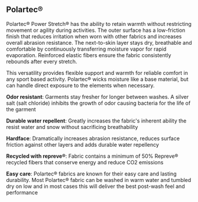 ## Polartec®

Polartec® Power Stretch® has the ability to retain warmth without restricting movement or agility during activities. The outer surface has a low-friction finish that reduces irritation when worn with other fabrics and increases overall abrasion resistance. The next-to-skin layer stays dry, breathable and comfortable by continuously transferring moisture vapor for rapid evaporation. Reinforced elastic fibers ensure the fabric consistently rebounds after every stretch.

This versatility provides flexible support and warmth for reliable comfort in any sport based activity. Polartec® wicks moisture like a base material, but can handle direct exposure to the elements when necessary.

**Odor resistant**: Garments stay fresher for longer between washes. A silver salt (salt chloride) inhibits the growth of odor causing bacteria for the life of the garment

**Durable water repellent**: Greatly increases the fabric's inherent ability the resist water and snow without sacrificing breathability

**Hardface**:  Dramatically increases abrasion resistance, reduces surface friction against other layers  and adds durable water repellency

**Recycled with repreve®**: Fabric contains a minimum of 50% Repreve® recycled fibers that conserve energy and reduce CO2 emissions

**Easy care**: Polartec® fabrics are known for their easy care and lasting durability. Most Polartec® fabric can be washed in warm water and tumbled dry on low and in most cases this will deliver the best post-wash feel and performance